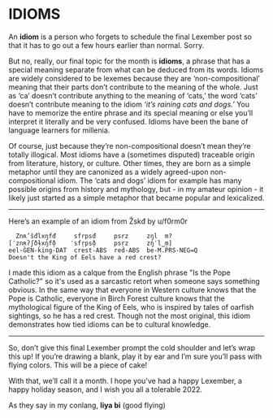 # IDIOMS

An **idiom** is a person who forgets to schedule the final Lexember post so that it has to go out a few hours earlier than normal. Sorry.

But no, really, our final topic for the month is **idioms**, a phrase that has a special meaning separate from what can be deduced from its words. Idioms are widely considered to be lexemes because they are ‘non-compositional’ meaning that their parts don’t contribute to the meaning of the whole. Just as ‘ca’ doesn’t contribute anything to the meaning of ‘cats,’ the word ‘cats’ doesn’t contribute meaning to the idiom _‘it’s raining cats and dogs.’_ You have to memorize the entire phrase and its special meaning or else you’ll interpret it literally and be very confused. Idioms have been the bane of language learners for millenia.

Of course, just because they’re non-compositional doesn’t mean they’re totally illogical. Most idioms have a (sometimes disputed) traceable origin from literature, history, or culture. Other times, they are born as a simple metaphor until they are canonized as a widely agreed-upon non-compositional idiom. The ‘cats and dogs’ idiom for example has many possible origins from history and mythology, but - in my amateur opinion - it likely just started as a simple metaphor that became popular and lexicalized.

-----

Here’s an example of an idiom from Žskđ by u/f0rm0r

```
  Znʀ’šđlxŋfđ     sfrpsđ     psrz     zŋl  m?
[ˈznʀ̩ʔʃðɫ̩xŋ̍fð̩    ˈsfr̩psð̩     psr̩z     zŋ̍ˈl‿m̩]
eel-GEN-king-DAT  crest-ABS  red-ABS  be-M.PRS-NEG=Q
Doesn't the King of Eels have a red crest?
```

I made this idiom as a calque from the English phrase "Is the Pope Catholic?" so it's used as a sarcastic retort when someone says something obvious. In the same way that everyone in Western culture knows that the Pope is Catholic, everyone in Birch Forest culture knows that the mythological figure of the King of Eels, who is inspired by tales of oarfish sightings, so he has a red crest. Though not the most original, this idiom demonstrates how tied idioms can be to cultural knowledge.

-----

So, don’t give this final Lexember prompt the cold shoulder and let’s wrap this up! If you’re drawing a blank, play it by ear and I’m sure you’ll pass with flying colors. This will be a piece of cake!

With that, we’ll call it a month. I hope you’ve had a happy Lexember, a happy holiday season, and I wish you all a tolerable 2022.

As they say in my conlang,
**liya bi** (good flying)
